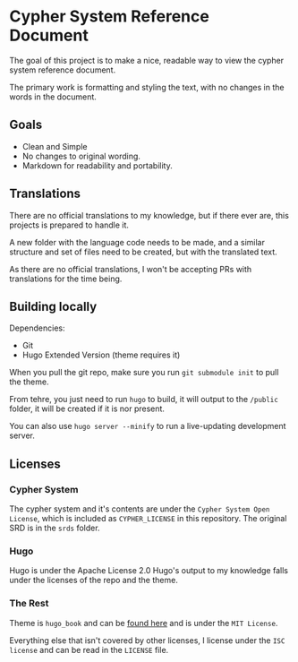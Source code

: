 # Cypher System Reference Document

The goal of this project is to make a nice, readable way to view the cypher system reference document.

The primary work is formatting and styling the text, with no changes in the words in the document.

## Goals

* Clean and Simple
* No changes to original wording.
* Markdown for readability and portability.

## Translations

There are no official translations to my knowledge, but if there ever are, this projects is prepared to handle it.

A new folder with the language code needs to be made, and a similar structure and set of files need to be created, but with the translated text.

As there are no official translations, I won't be accepting PRs with translations for the time being.

## Building locally

Dependencies:

* Git
* Hugo Extended Version (theme requires it)

When you pull the git repo, make sure you run `git submodule init` to pull the theme.

From tehre, you just need to run `hugo` to build, it will output to the `/public` folder, it will be created if it is nor present.

You can also use `hugo server --minify` to run a live-updating development server.

## Licenses

### Cypher System

The cypher system and it's contents are under the `Cypher System Open License`, which is included as `CYPHER_LICENSE` in this repository. The original SRD is in the `srds` folder.

### Hugo

Hugo is under the Apache License 2.0
Hugo's output to my knowledge falls under the licenses of the repo and the theme.

### The Rest

Theme is `hugo_book` and can be [found here](https://github.com/alex-shpak/hugo-book) and is under the `MIT License`.

Everything else that isn't covered by other licenses, I license under the `ISC license` and can be read in the `LICENSE` file.
